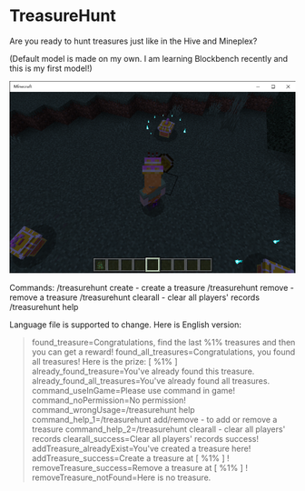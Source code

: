 # TreasureHunt

Are you ready to hunt treasures just like in the Hive and Mineplex?

(Default model is made on my own. I am learning Blockbench recently and this is my first model!)

![](pic/Minecraft%202022_7_8%202_48_17.png)

Commands:
/treasurehunt create - create a treasure
/treasurehunt remove - remove a treasure
/treasurehunt clearall  -  clear all players' records
/treasurehunt help

Language file is supported to change. Here is English version:

> found_treasure=Congratulations, find the last %1% treasures and then you can get a reward!
> found_all_treasures=Congratulations, you found all treasures! Here is the prize: [ %1% ]
> already_found_treasure=You've already found this treasure.
> already_found_all_treasures=You've already found all treasures.
> command_useInGame=Please use command in game!
> command_noPermission=No permission!
> command_wrongUsage=/treasurehunt help
> command_help_1=/treasurehunt add/remove - to add or remove a treasure
> command_help_2=/treasurehunt clearall - clear all players' records
> clearall_success=Clear all players' records success!
> addTreasure_alreadyExist=You've created a treasure here!
> addTreasure_success=Create a treasure at [ %1% ] !
> removeTreasure_success=Remove a treasure at [ %1% ] !
> removeTreasure_notFound=Here is no treasure.
